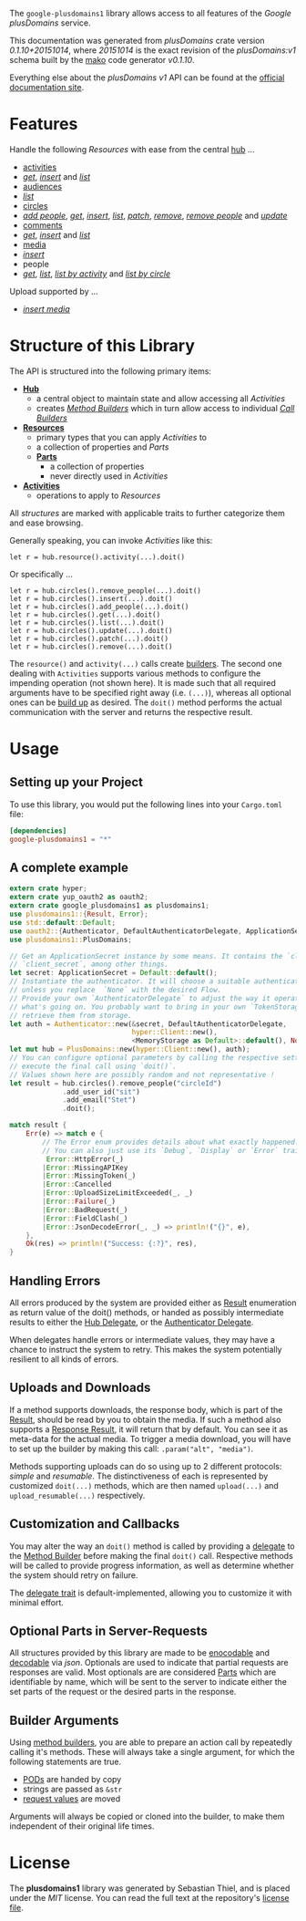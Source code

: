 <!---
DO NOT EDIT !
This file was generated automatically from 'src/mako/api/README.md.mako'
DO NOT EDIT !
-->
The `google-plusdomains1` library allows access to all features of the *Google plusDomains* service.

This documentation was generated from *plusDomains* crate version *0.1.10+20151014*, where *20151014* is the exact revision of the *plusDomains:v1* schema built by the [mako](http://www.makotemplates.org/) code generator *v0.1.10*.

Everything else about the *plusDomains* *v1* API can be found at the
[official documentation site](https://developers.google.com/+/domains/).
# Features

Handle the following *Resources* with ease from the central [hub](http://byron.github.io/google-apis-rs/google_plusdomains1/struct.PlusDomains.html) ... 

* [activities](http://byron.github.io/google-apis-rs/google_plusdomains1/struct.Activity.html)
 * [*get*](http://byron.github.io/google-apis-rs/google_plusdomains1/struct.ActivityGetCall.html), [*insert*](http://byron.github.io/google-apis-rs/google_plusdomains1/struct.ActivityInsertCall.html) and [*list*](http://byron.github.io/google-apis-rs/google_plusdomains1/struct.ActivityListCall.html)
* [audiences](http://byron.github.io/google-apis-rs/google_plusdomains1/struct.Audience.html)
 * [*list*](http://byron.github.io/google-apis-rs/google_plusdomains1/struct.AudienceListCall.html)
* [circles](http://byron.github.io/google-apis-rs/google_plusdomains1/struct.Circle.html)
 * [*add people*](http://byron.github.io/google-apis-rs/google_plusdomains1/struct.CircleAddPeopleCall.html), [*get*](http://byron.github.io/google-apis-rs/google_plusdomains1/struct.CircleGetCall.html), [*insert*](http://byron.github.io/google-apis-rs/google_plusdomains1/struct.CircleInsertCall.html), [*list*](http://byron.github.io/google-apis-rs/google_plusdomains1/struct.CircleListCall.html), [*patch*](http://byron.github.io/google-apis-rs/google_plusdomains1/struct.CirclePatchCall.html), [*remove*](http://byron.github.io/google-apis-rs/google_plusdomains1/struct.CircleRemoveCall.html), [*remove people*](http://byron.github.io/google-apis-rs/google_plusdomains1/struct.CircleRemovePeopleCall.html) and [*update*](http://byron.github.io/google-apis-rs/google_plusdomains1/struct.CircleUpdateCall.html)
* [comments](http://byron.github.io/google-apis-rs/google_plusdomains1/struct.Comment.html)
 * [*get*](http://byron.github.io/google-apis-rs/google_plusdomains1/struct.CommentGetCall.html), [*insert*](http://byron.github.io/google-apis-rs/google_plusdomains1/struct.CommentInsertCall.html) and [*list*](http://byron.github.io/google-apis-rs/google_plusdomains1/struct.CommentListCall.html)
* [media](http://byron.github.io/google-apis-rs/google_plusdomains1/struct.Media.html)
 * [*insert*](http://byron.github.io/google-apis-rs/google_plusdomains1/struct.MediaInsertCall.html)
* people
 * [*get*](http://byron.github.io/google-apis-rs/google_plusdomains1/struct.PeopleGetCall.html), [*list*](http://byron.github.io/google-apis-rs/google_plusdomains1/struct.PeopleListCall.html), [*list by activity*](http://byron.github.io/google-apis-rs/google_plusdomains1/struct.PeopleListByActivityCall.html) and [*list by circle*](http://byron.github.io/google-apis-rs/google_plusdomains1/struct.PeopleListByCircleCall.html)


Upload supported by ...

* [*insert media*](http://byron.github.io/google-apis-rs/google_plusdomains1/struct.MediaInsertCall.html)



# Structure of this Library

The API is structured into the following primary items:

* **[Hub](http://byron.github.io/google-apis-rs/google_plusdomains1/struct.PlusDomains.html)**
    * a central object to maintain state and allow accessing all *Activities*
    * creates [*Method Builders*](http://byron.github.io/google-apis-rs/google_plusdomains1/trait.MethodsBuilder.html) which in turn
      allow access to individual [*Call Builders*](http://byron.github.io/google-apis-rs/google_plusdomains1/trait.CallBuilder.html)
* **[Resources](http://byron.github.io/google-apis-rs/google_plusdomains1/trait.Resource.html)**
    * primary types that you can apply *Activities* to
    * a collection of properties and *Parts*
    * **[Parts](http://byron.github.io/google-apis-rs/google_plusdomains1/trait.Part.html)**
        * a collection of properties
        * never directly used in *Activities*
* **[Activities](http://byron.github.io/google-apis-rs/google_plusdomains1/trait.CallBuilder.html)**
    * operations to apply to *Resources*

All *structures* are marked with applicable traits to further categorize them and ease browsing.

Generally speaking, you can invoke *Activities* like this:

```Rust,ignore
let r = hub.resource().activity(...).doit()
```

Or specifically ...

```ignore
let r = hub.circles().remove_people(...).doit()
let r = hub.circles().insert(...).doit()
let r = hub.circles().add_people(...).doit()
let r = hub.circles().get(...).doit()
let r = hub.circles().list(...).doit()
let r = hub.circles().update(...).doit()
let r = hub.circles().patch(...).doit()
let r = hub.circles().remove(...).doit()
```

The `resource()` and `activity(...)` calls create [builders][builder-pattern]. The second one dealing with `Activities` 
supports various methods to configure the impending operation (not shown here). It is made such that all required arguments have to be 
specified right away (i.e. `(...)`), whereas all optional ones can be [build up][builder-pattern] as desired.
The `doit()` method performs the actual communication with the server and returns the respective result.

# Usage

## Setting up your Project

To use this library, you would put the following lines into your `Cargo.toml` file:

```toml
[dependencies]
google-plusdomains1 = "*"
```

## A complete example

```Rust
extern crate hyper;
extern crate yup_oauth2 as oauth2;
extern crate google_plusdomains1 as plusdomains1;
use plusdomains1::{Result, Error};
use std::default::Default;
use oauth2::{Authenticator, DefaultAuthenticatorDelegate, ApplicationSecret, MemoryStorage};
use plusdomains1::PlusDomains;

// Get an ApplicationSecret instance by some means. It contains the `client_id` and 
// `client_secret`, among other things.
let secret: ApplicationSecret = Default::default();
// Instantiate the authenticator. It will choose a suitable authentication flow for you, 
// unless you replace  `None` with the desired Flow.
// Provide your own `AuthenticatorDelegate` to adjust the way it operates and get feedback about 
// what's going on. You probably want to bring in your own `TokenStorage` to persist tokens and
// retrieve them from storage.
let auth = Authenticator::new(&secret, DefaultAuthenticatorDelegate,
                              hyper::Client::new(),
                              <MemoryStorage as Default>::default(), None);
let mut hub = PlusDomains::new(hyper::Client::new(), auth);
// You can configure optional parameters by calling the respective setters at will, and
// execute the final call using `doit()`.
// Values shown here are possibly random and not representative !
let result = hub.circles().remove_people("circleId")
             .add_user_id("sit")
             .add_email("Stet")
             .doit();

match result {
    Err(e) => match e {
        // The Error enum provides details about what exactly happened.
        // You can also just use its `Debug`, `Display` or `Error` traits
         Error::HttpError(_)
        |Error::MissingAPIKey
        |Error::MissingToken(_)
        |Error::Cancelled
        |Error::UploadSizeLimitExceeded(_, _)
        |Error::Failure(_)
        |Error::BadRequest(_)
        |Error::FieldClash(_)
        |Error::JsonDecodeError(_, _) => println!("{}", e),
    },
    Ok(res) => println!("Success: {:?}", res),
}

```
## Handling Errors

All errors produced by the system are provided either as [Result](http://byron.github.io/google-apis-rs/google_plusdomains1/enum.Result.html) enumeration as return value of 
the doit() methods, or handed as possibly intermediate results to either the 
[Hub Delegate](http://byron.github.io/google-apis-rs/google_plusdomains1/trait.Delegate.html), or the [Authenticator Delegate](http://byron.github.io/google-apis-rs/google_plusdomains1/../yup-oauth2/trait.AuthenticatorDelegate.html).

When delegates handle errors or intermediate values, they may have a chance to instruct the system to retry. This 
makes the system potentially resilient to all kinds of errors.

## Uploads and Downloads
If a method supports downloads, the response body, which is part of the [Result](http://byron.github.io/google-apis-rs/google_plusdomains1/enum.Result.html), should be
read by you to obtain the media.
If such a method also supports a [Response Result](http://byron.github.io/google-apis-rs/google_plusdomains1/trait.ResponseResult.html), it will return that by default.
You can see it as meta-data for the actual media. To trigger a media download, you will have to set up the builder by making
this call: `.param("alt", "media")`.

Methods supporting uploads can do so using up to 2 different protocols: 
*simple* and *resumable*. The distinctiveness of each is represented by customized 
`doit(...)` methods, which are then named `upload(...)` and `upload_resumable(...)` respectively.

## Customization and Callbacks

You may alter the way an `doit()` method is called by providing a [delegate](http://byron.github.io/google-apis-rs/google_plusdomains1/trait.Delegate.html) to the 
[Method Builder](http://byron.github.io/google-apis-rs/google_plusdomains1/trait.CallBuilder.html) before making the final `doit()` call. 
Respective methods will be called to provide progress information, as well as determine whether the system should 
retry on failure.

The [delegate trait](http://byron.github.io/google-apis-rs/google_plusdomains1/trait.Delegate.html) is default-implemented, allowing you to customize it with minimal effort.

## Optional Parts in Server-Requests

All structures provided by this library are made to be [enocodable](http://byron.github.io/google-apis-rs/google_plusdomains1/trait.RequestValue.html) and 
[decodable](http://byron.github.io/google-apis-rs/google_plusdomains1/trait.ResponseResult.html) via *json*. Optionals are used to indicate that partial requests are responses 
are valid.
Most optionals are are considered [Parts](http://byron.github.io/google-apis-rs/google_plusdomains1/trait.Part.html) which are identifiable by name, which will be sent to 
the server to indicate either the set parts of the request or the desired parts in the response.

## Builder Arguments

Using [method builders](http://byron.github.io/google-apis-rs/google_plusdomains1/trait.CallBuilder.html), you are able to prepare an action call by repeatedly calling it's methods.
These will always take a single argument, for which the following statements are true.

* [PODs][wiki-pod] are handed by copy
* strings are passed as `&str`
* [request values](http://byron.github.io/google-apis-rs/google_plusdomains1/trait.RequestValue.html) are moved

Arguments will always be copied or cloned into the builder, to make them independent of their original life times.

[wiki-pod]: http://en.wikipedia.org/wiki/Plain_old_data_structure
[builder-pattern]: http://en.wikipedia.org/wiki/Builder_pattern
[google-go-api]: https://github.com/google/google-api-go-client

# License
The **plusdomains1** library was generated by Sebastian Thiel, and is placed 
under the *MIT* license.
You can read the full text at the repository's [license file][repo-license].

[repo-license]: https://github.com/Byron/google-apis-rs/LICENSE.md
